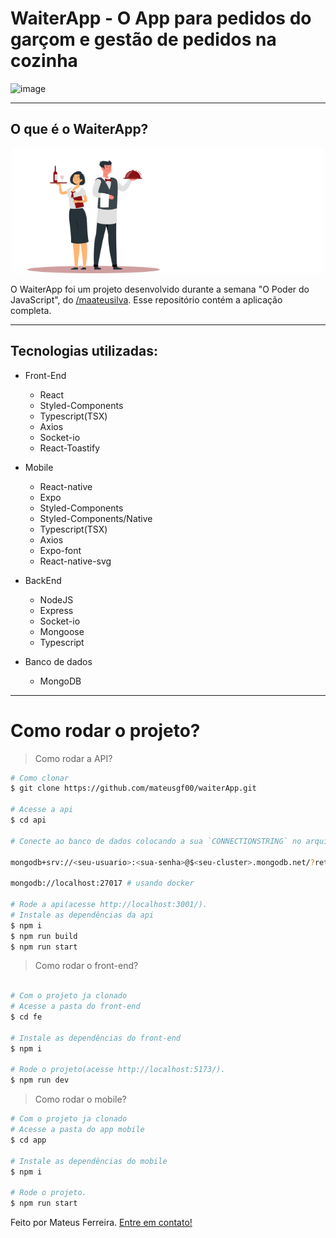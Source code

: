 # WaiterApp - O App para pedidos do garçom e gestão de pedidos na cozinha

![image](https://user-images.githubusercontent.com/82843173/202978820-d45133ce-00c4-4544-b305-09477e7854a8.png)
<hr/>

## O que é o WaiterApp?
<p align="center">
<img src="https://github.com/Vitor-Tx/opjs-front-end/blob/master/src/assets/images/logo.svg" width="500" height="200">

O WaiterApp foi um projeto desenvolvido durante a semana "O Poder do JavaScript", do [/maateusilva](http://github.com/maateusilva). Esse repositório contém a aplicação completa.
</p>
<hr/>


## Tecnologias utilizadas:
* Front-End

  * React
  * Styled-Components
  * Typescript(TSX)
  * Axios
  * Socket-io
  * React-Toastify
  
* Mobile

  * React-native
  * Expo
  * Styled-Components
  * Styled-Components/Native
  * Typescript(TSX)
  * Axios
  * Expo-font
  * React-native-svg
  
* BackEnd

  * NodeJS
  * Express
  * Socket-io
  * Mongoose
  * Typescript
  
* Banco de dados

  * MongoDB
 <hr/>
 
# Como rodar o projeto?

> Como rodar a API?
```bash
# Como clonar
$ git clone https://github.com/mateusgf00/waiterApp.git

# Acesse a api
$ cd api

# Conecte ao banco de dados colocando a sua `CONNECTIONSTRING` no arquivo `.env`

mongodb+srv://<seu-usuario>:<sua-senha>@$<seu-cluster>.mongodb.net/?retryWrites=true&w=majority # caso for usar atlas mongoose

mongodb://localhost:27017 # usando docker

# Rode a api(acesse http://localhost:3001/).
# Instale as dependências da api
$ npm i
$ npm run build
$ npm run start
```


>Como rodar o front-end?
```bash

# Com o projeto ja clonado
# Acesse a pasta do front-end
$ cd fe

# Instale as dependências do front-end
$ npm i

# Rode o projeto(acesse http://localhost:5173/).
$ npm run dev
```

>Como rodar o mobile?
```bash
# Com o projeto ja clonado
# Acesse a pasta do app mobile
$ cd app

# Instale as dependências do mobile
$ npm i

# Rode o projeto.
$ npm run start

```

Feito por Mateus Ferreira. [Entre em contato!](https://www.linkedin.com/in/mateusgf00/)
